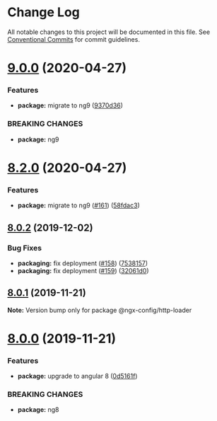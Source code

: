 # Change Log

All notable changes to this project will be documented in this file.
See [Conventional Commits](https://conventionalcommits.org) for commit guidelines.

# [9.0.0](https://github.com/giri3sg/ngx-config/compare/v8.2.0...v9.0.0) (2020-04-27)

### Features

- **package:** migrate to ng9 ([9370d36](https://github.com/giri3sg/ngx-config/commit/9370d36f63fcfb81b50e688d660edda83c077aed))

### BREAKING CHANGES

- **package:** ng9

# [8.2.0](https://github.com/giri3sg/ngx-config/compare/v8.1.0...v8.2.0) (2020-04-27)

### Features

- **package:** migrate to ng9 ([#161](https://github.com/giri3sg/ngx-config/issues/161)) ([58fdac3](https://github.com/giri3sg/ngx-config/commit/58fdac3d0e8c581440e8854c66b3db58dc2ef47c))

## [8.0.2](https://github.com/giri3sg/ngx-config/compare/v8.0.1...v8.0.2) (2019-12-02)

### Bug Fixes

- **packaging:** fix deployment ([#158](https://github.com/giri3sg/ngx-config/issues/158)) ([7538157](https://github.com/giri3sg/ngx-config/commit/75381576cb58a76b6acffda81b6c73bf99944338))
- **packaging:** fix deployment ([#159](https://github.com/giri3sg/ngx-config/issues/159)) ([32061d0](https://github.com/giri3sg/ngx-config/commit/32061d0bf44c42fa67222e36396839737d265b40))

## [8.0.1](https://github.com/giri3sg/ngx-config/compare/v8.0.0...v8.0.1) (2019-11-21)

**Note:** Version bump only for package @ngx-config/http-loader

# [8.0.0](https://github.com/giri3sg/ngx-config/compare/v6.0.0-rc.1...v8.0.0) (2019-11-21)

### Features

- **package:** upgrade to angular 8 ([0d5161f](https://github.com/giri3sg/ngx-config/commit/0d5161f6aca4bc00edf057cc10dd510ae10aee5e))

### BREAKING CHANGES

- **package:** ng8
